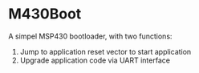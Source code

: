 M430Boot
========

A simpel MSP430 bootloader, with two functions:
1. Jump to application reset vector to start application
2. Upgrade application code via UART interface